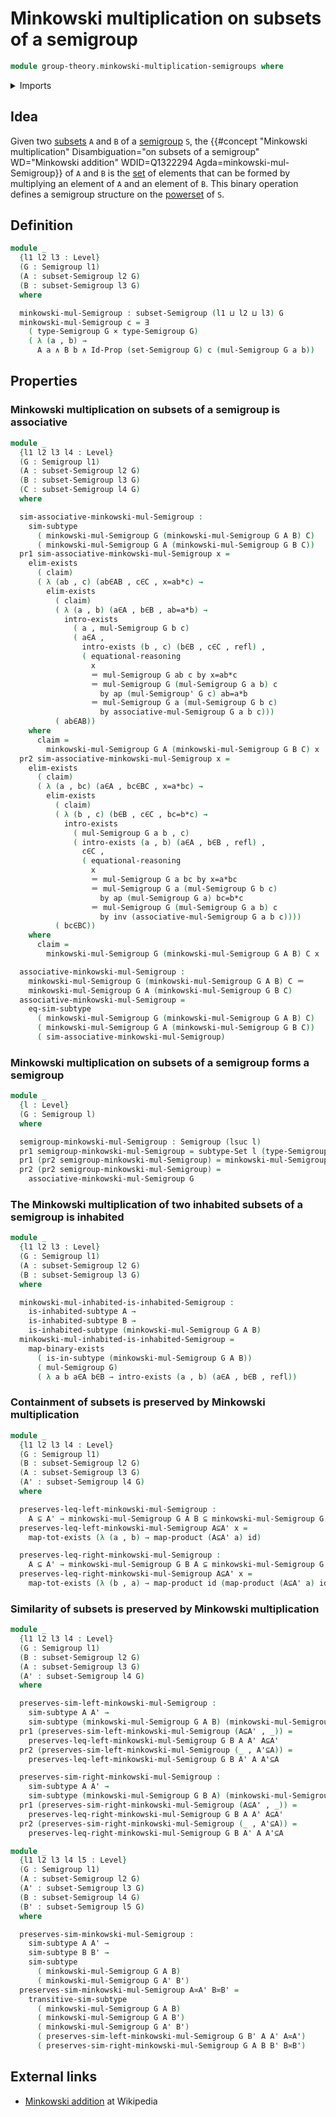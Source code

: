 # Minkowski multiplication on subsets of a semigroup

```agda
module group-theory.minkowski-multiplication-semigroups where
```

<details><summary>Imports</summary>

```agda
open import foundation.action-on-identifications-functions
open import foundation.cartesian-product-types
open import foundation.conjunction
open import foundation.dependent-pair-types
open import foundation.existential-quantification
open import foundation.function-types
open import foundation.functoriality-cartesian-product-types
open import foundation.identity-types
open import foundation.inhabited-subtypes
open import foundation.powersets
open import foundation.propositions
open import foundation.sets
open import foundation.subtypes
open import foundation.universe-levels

open import group-theory.semigroups
open import group-theory.subsets-semigroups

open import logic.functoriality-existential-quantification
```

</details>

## Idea

Given two [subsets](group-theory.subsets-semigroups.md) `A` and `B` of a
[semigroup](group-theory.semigroups.md) `S`, the
{{#concept "Minkowski multiplication" Disambiguation="on subsets of a semigroup" WD="Minkowski addition" WDID=Q1322294 Agda=minkowski-mul-Semigroup}}
of `A` and `B` is the [set](foundation-core.sets.md) of elements that can be
formed by multiplying an element of `A` and an element of `B`. This binary
operation defines a semigroup structure on the
[powerset](foundation.powersets.md) of `S`.

## Definition

```agda
module _
  {l1 l2 l3 : Level}
  (G : Semigroup l1)
  (A : subset-Semigroup l2 G)
  (B : subset-Semigroup l3 G)
  where

  minkowski-mul-Semigroup : subset-Semigroup (l1 ⊔ l2 ⊔ l3) G
  minkowski-mul-Semigroup c = ∃
    ( type-Semigroup G × type-Semigroup G)
    ( λ (a , b) →
      A a ∧ B b ∧ Id-Prop (set-Semigroup G) c (mul-Semigroup G a b))
```

## Properties

### Minkowski multiplication on subsets of a semigroup is associative

```agda
module _
  {l1 l2 l3 l4 : Level}
  (G : Semigroup l1)
  (A : subset-Semigroup l2 G)
  (B : subset-Semigroup l3 G)
  (C : subset-Semigroup l4 G)
  where

  sim-associative-minkowski-mul-Semigroup :
    sim-subtype
      ( minkowski-mul-Semigroup G (minkowski-mul-Semigroup G A B) C)
      ( minkowski-mul-Semigroup G A (minkowski-mul-Semigroup G B C))
  pr1 sim-associative-minkowski-mul-Semigroup x =
    elim-exists
      ( claim)
      ( λ (ab , c) (ab∈AB , c∈C , x=ab*c) →
        elim-exists
          ( claim)
          ( λ (a , b) (a∈A , b∈B , ab=a*b) →
            intro-exists
              ( a , mul-Semigroup G b c)
              ( a∈A ,
                intro-exists (b , c) (b∈B , c∈C , refl) ,
                ( equational-reasoning
                  x
                  ＝ mul-Semigroup G ab c by x=ab*c
                  ＝ mul-Semigroup G (mul-Semigroup G a b) c
                    by ap (mul-Semigroup' G c) ab=a*b
                  ＝ mul-Semigroup G a (mul-Semigroup G b c)
                    by associative-mul-Semigroup G a b c)))
          ( ab∈AB))
    where
      claim =
        minkowski-mul-Semigroup G A (minkowski-mul-Semigroup G B C) x
  pr2 sim-associative-minkowski-mul-Semigroup x =
    elim-exists
      ( claim)
      ( λ (a , bc) (a∈A , bc∈BC , x=a*bc) →
        elim-exists
          ( claim)
          ( λ (b , c) (b∈B , c∈C , bc=b*c) →
            intro-exists
              ( mul-Semigroup G a b , c)
              ( intro-exists (a , b) (a∈A , b∈B , refl) ,
                c∈C ,
                ( equational-reasoning
                  x
                  ＝ mul-Semigroup G a bc by x=a*bc
                  ＝ mul-Semigroup G a (mul-Semigroup G b c)
                    by ap (mul-Semigroup G a) bc=b*c
                  ＝ mul-Semigroup G (mul-Semigroup G a b) c
                    by inv (associative-mul-Semigroup G a b c))))
          ( bc∈BC))
    where
      claim =
        minkowski-mul-Semigroup G (minkowski-mul-Semigroup G A B) C x

  associative-minkowski-mul-Semigroup :
    minkowski-mul-Semigroup G (minkowski-mul-Semigroup G A B) C ＝
    minkowski-mul-Semigroup G A (minkowski-mul-Semigroup G B C)
  associative-minkowski-mul-Semigroup =
    eq-sim-subtype
      ( minkowski-mul-Semigroup G (minkowski-mul-Semigroup G A B) C)
      ( minkowski-mul-Semigroup G A (minkowski-mul-Semigroup G B C))
      ( sim-associative-minkowski-mul-Semigroup)
```

### Minkowski multiplication on subsets of a semigroup forms a semigroup

```agda
module _
  {l : Level}
  (G : Semigroup l)
  where

  semigroup-minkowski-mul-Semigroup : Semigroup (lsuc l)
  pr1 semigroup-minkowski-mul-Semigroup = subtype-Set l (type-Semigroup G)
  pr1 (pr2 semigroup-minkowski-mul-Semigroup) = minkowski-mul-Semigroup G
  pr2 (pr2 semigroup-minkowski-mul-Semigroup) =
    associative-minkowski-mul-Semigroup G
```

### The Minkowski multiplication of two inhabited subsets of a semigroup is inhabited

```agda
module _
  {l1 l2 l3 : Level}
  (G : Semigroup l1)
  (A : subset-Semigroup l2 G)
  (B : subset-Semigroup l3 G)
  where

  minkowski-mul-inhabited-is-inhabited-Semigroup :
    is-inhabited-subtype A →
    is-inhabited-subtype B →
    is-inhabited-subtype (minkowski-mul-Semigroup G A B)
  minkowski-mul-inhabited-is-inhabited-Semigroup =
    map-binary-exists
      ( is-in-subtype (minkowski-mul-Semigroup G A B))
      ( mul-Semigroup G)
      ( λ a b a∈A b∈B → intro-exists (a , b) (a∈A , b∈B , refl))
```

### Containment of subsets is preserved by Minkowski multiplication

```agda
module _
  {l1 l2 l3 l4 : Level}
  (G : Semigroup l1)
  (B : subset-Semigroup l2 G)
  (A : subset-Semigroup l3 G)
  (A' : subset-Semigroup l4 G)
  where

  preserves-leq-left-minkowski-mul-Semigroup :
    A ⊆ A' → minkowski-mul-Semigroup G A B ⊆ minkowski-mul-Semigroup G A' B
  preserves-leq-left-minkowski-mul-Semigroup A⊆A' x =
    map-tot-exists (λ (a , b) → map-product (A⊆A' a) id)

  preserves-leq-right-minkowski-mul-Semigroup :
    A ⊆ A' → minkowski-mul-Semigroup G B A ⊆ minkowski-mul-Semigroup G B A'
  preserves-leq-right-minkowski-mul-Semigroup A⊆A' x =
    map-tot-exists (λ (b , a) → map-product id (map-product (A⊆A' a) id))
```

### Similarity of subsets is preserved by Minkowski multiplication

```agda
module _
  {l1 l2 l3 l4 : Level}
  (G : Semigroup l1)
  (B : subset-Semigroup l2 G)
  (A : subset-Semigroup l3 G)
  (A' : subset-Semigroup l4 G)
  where

  preserves-sim-left-minkowski-mul-Semigroup :
    sim-subtype A A' →
    sim-subtype (minkowski-mul-Semigroup G A B) (minkowski-mul-Semigroup G A' B)
  pr1 (preserves-sim-left-minkowski-mul-Semigroup (A⊆A' , _)) =
    preserves-leq-left-minkowski-mul-Semigroup G B A A' A⊆A'
  pr2 (preserves-sim-left-minkowski-mul-Semigroup (_ , A'⊆A)) =
    preserves-leq-left-minkowski-mul-Semigroup G B A' A A'⊆A

  preserves-sim-right-minkowski-mul-Semigroup :
    sim-subtype A A' →
    sim-subtype (minkowski-mul-Semigroup G B A) (minkowski-mul-Semigroup G B A')
  pr1 (preserves-sim-right-minkowski-mul-Semigroup (A⊆A' , _)) =
    preserves-leq-right-minkowski-mul-Semigroup G B A A' A⊆A'
  pr2 (preserves-sim-right-minkowski-mul-Semigroup (_ , A'⊆A)) =
    preserves-leq-right-minkowski-mul-Semigroup G B A' A A'⊆A

module _
  {l1 l2 l3 l4 l5 : Level}
  (G : Semigroup l1)
  (A : subset-Semigroup l2 G)
  (A' : subset-Semigroup l3 G)
  (B : subset-Semigroup l4 G)
  (B' : subset-Semigroup l5 G)
  where

  preserves-sim-minkowski-mul-Semigroup :
    sim-subtype A A' →
    sim-subtype B B' →
    sim-subtype
      ( minkowski-mul-Semigroup G A B)
      ( minkowski-mul-Semigroup G A' B')
  preserves-sim-minkowski-mul-Semigroup A≍A' B≍B' =
    transitive-sim-subtype
      ( minkowski-mul-Semigroup G A B)
      ( minkowski-mul-Semigroup G A B')
      ( minkowski-mul-Semigroup G A' B')
      ( preserves-sim-left-minkowski-mul-Semigroup G B' A A' A≍A')
      ( preserves-sim-right-minkowski-mul-Semigroup G A B B' B≍B')
```

## External links

- [Minkowski addition](https://en.wikipedia.org/wiki/Minkowski_addition) at
  Wikipedia
